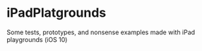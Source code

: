 # iPadPlatgrounds
Some tests, prototypes, and nonsense examples made with iPad playgrounds (iOS 10) 
